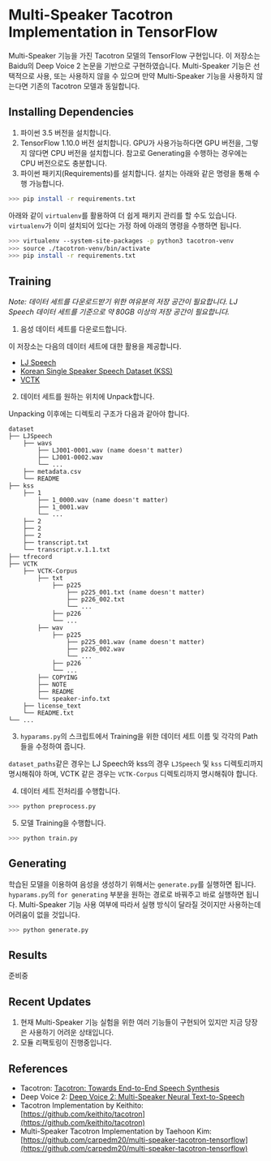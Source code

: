 # Multi-Speaker Tacotron Implementation in TensorFlow
Multi-Speaker 기능을 가진 Tacotron 모델의 TensorFlow 구현입니다. 이 저장소는 Baidu의 Deep Voice 2 논문을 기반으로 구현하였습니다. Multi-Speaker 기능은 선택적으로 사용, 또는 사용하지 않을 수 있으며 만약 Multi-Speaker 기능을 사용하지 않는다면 기존의 Tacotron 모델과 동일합니다.

## Installing Dependencies
1. 파이썬 3.5 버전을 설치합니다.
2. TensorFlow 1.10.0 버전 설치합니다. GPU가 사용가능하다면 GPU 버전을, 그렇지 않다면 CPU 버전을 설치합니다. 참고로 Generating을 수행하는 경우에는 CPU 버전으로도 충분합니다.
3. 파이썬 패키지(Requirements)를 설치합니다. 설치는 아래와 같은 명령을 통해 수행 가능합니다.

  ```bash
  >>> pip install -r requirements.txt
  ```

  아래와 같이 `virtualenv`를 활용하여 더 쉽게 패키지 관리를 할 수도 있습니다. `virtualenv`가 이미 설치되어 있다는 가정 하에 아래의 명령을 수행하면 됩니다.

  ```bash
  >>> virtualenv --system-site-packages -p python3 tacotron-venv
  >>> source ./tacotron-venv/bin/activate
  >>> pip install -r requirements.txt
  ```

## Training
*Note: 데이터 세트를 다운로드받기 위한 여유분의 저장 공간이 필요합니다. LJ Speech 데이터 세트를 기준으로 약 80GB 이상의 저장 공간이 필요합니다.*

1. 음성 데이터 세트를 다운로드합니다.

  이 저장소는 다음의 데이터 세트에 대한 활용을 제공합니다.
  - [LJ Speech](https://keithito.com/LJ-Speech-Dataset/)
  - [Korean Single Speaker Speech Dataset (KSS)](https://www.kaggle.com/bryanpark/korean-single-speaker-speech-dataset)
  - [VCTK](https://homepages.inf.ed.ac.uk/jyamagis/page3/page58/page58.html)

2. 데이터 세트를 원하는 위치에 Unpack합니다.

  Unpacking 이후에는 디렉토리 구조가 다음과 같아야 합니다.

  ```
  dataset
  ├── LJSpeech
      ├── wavs
          ├── LJ001-0001.wav (name doesn't matter)
          ├── LJ001-0002.wav
          └── ...
      ├── metadata.csv
      └── README
  ├── kss
      ├── 1
          ├── 1_0000.wav (name doesn't matter)
          ├── 1_0001.wav
          └── ...
      ├── 2
      ├── 2
      ├── 2
      ├── transcript.txt
      └── transcript.v.1.1.txt
  ├── tfrecord
  ├── VCTK
      ├── VCTK-Corpus
          ├── txt
              ├── p225
                  ├── p225_001.txt (name doesn't matter)
                  ├── p226_002.txt
                  └── ...
              ├── p226
              └── ...
          ├── wav
              ├── p225
                  ├── p225_001.wav (name doesn't matter)
                  ├── p226_002.wav
                  └── ...
              ├── p226
              └── ...
          ├── COPYING
          ├── NOTE
          ├── README
          └── speaker-info.txt
      ├── license_text
      └── README.txt
  └── ...
  ```

3. `hyparams.py`의 스크립트에서 Training을 위한 데이터 세트 이름 및 각각의 Path들을 수정하여 줍니다.

  `dataset_paths`같은 경우는 LJ Speech와 kss의 경우 `LJSpeech` 및 `kss` 디렉토리까지 명시해줘야 하며, VCTK 같은 경우는 `VCTK-Corpus` 디렉토리까지 명시해줘야 합니다.

4. 데이터 세트 전처리를 수행합니다.

  ```bash
  >>> python preprocess.py
  ```

5. 모델 Training을 수행합니다.

  ```bash
  >>> python train.py
  ```

## Generating
학습된 모델을 이용하여 음성을 생성하기 위해서는 `generate.py`를 실행하면 됩니다. `hyparams.py`의 `for generating` 부분을 원하는 경로로 바꿔주고 바로 실행하면 됩니다. Multi-Speaker 기능 사용 여부에 따라서 실행 방식이 달라질 것이지만 사용하는데 어려움이 없을 것입니다.

```bash
>>> python generate.py
```

## Results
준비중

## Recent Updates
1. 현재 Multi-Speaker 기능 실험을 위한 여러 기능들이 구현되어 있지만 지금 당장은 사용하기 어려운 상태입니다.
2. 모듈 리팩토링이 진행중입니다.

## References
- Tacotron: [Tacotron: Towards End-to-End Speech Synthesis](https://arxiv.org/pdf/1703.10135.pdf)
- Deep Voice 2: [Deep Voice 2: Multi-Speaker Neural Text-to-Speech](https://arxiv.org/pdf/1705.08947.pdf)
- Tacotron Implementation by Keithito: [https://github.com/keithito/tacotron](https://github.com/keithito/tacotron)
- Multi-Speaker Tacotron Implementation by Taehoon Kim: [https://github.com/carpedm20/multi-speaker-tacotron-tensorflow](https://github.com/carpedm20/multi-speaker-tacotron-tensorflow)
